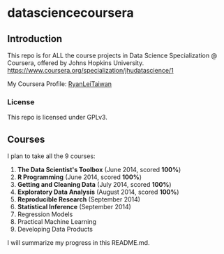 datasciencecoursera
===================

## Introduction
This repo is for ALL the course projects in Data Science Specialization @ Coursera, offered by Johns Hopkins University.
https://www.coursera.org/specialization/jhudatascience/1

My Coursera Profile: [RyanLeiTaiwan](https://www.coursera.org/user/i/f5a617a5122f65d7569968c21d0943e6)

### License
This repo is licensed under GPLv3.

## Courses
I plan to take all the 9 courses:

1. **The Data Scientist's Toolbox** (June 2014, scored **100%**)
2. **R Programming** (June 2014, scored **100%**)
3. **Getting and Cleaning Data** (July 2014, scored **100%**)
4. **Exploratory Data Analysis** (August 2014, scored **100%**)
5. **Reproducible Research** (September 2014)
6. **Statistical Inference** (September 2014)
7. Regression Models
8. Practical Machine Learning
9. Developing Data Products

I will summarize my progress in this README.md.
